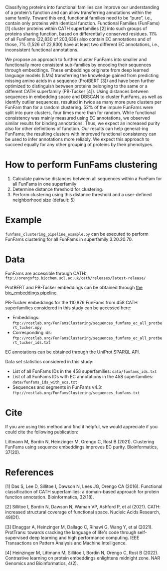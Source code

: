 Classifying proteins into functional families can improve our understanding of a protein’s function and can allow transferring annotations within the same family. 
Toward this end, functional families need to be “pure”, i.e., contain only proteins with identical function. 
Functional Families (FunFams) [1] cluster proteins within CATH superfamilies [2] into such groups of proteins sharing function, based on differentially conserved residues.
11% of all FunFams (22,830 of 203,639) also contain EC annotations and of those, 7% (1,526 of 22,830) have at least two different EC annotations, i.e., inconsistent functional annotations.

We propose an approach to further cluster FunFams into smaller and functionally more consistent sub-families by encoding their sequences through embeddings. 
These embeddings originate from deep learned language models (LMs) transferring the knowledge gained from predicting missing amino acids in a sequence (ProtBERT [3]) and have been further optimized to distinguish between proteins belonging to the same or a different CATH superfamily (PB-Tucker [4]). 
Using distances between sequences in embedding space and DBSCAN to cluster FunFams, as well as identify outlier sequences, resulted in twice as many more pure clusters per FunFam than for a random clustering. 
52% of the impure FunFams were split into pure clusters, four times more than for random. 
While functional consistency was mainly measured using EC annotations, we observed similar results for binding annotations. 
Thus, we expect an increased purity also for other definitions of function. 
Our results can help generat-ing FunFams; the resulting clusters with improved functional consistency can be used to infer annotations more reliably. 
We expect this approach to succeed equally for any other grouping of proteins by their phenotypes.

# How to perform FunFams clustering

1. Calculate pairwise distances between all sequences within a FunFam for all FunFams in one superfamily
2. Determine distance threshold for clustering.
3. Perform clustering using this distance threshold and a user-defined neighborhood size (default: 5)

# Example

`funfams_clustering_pipeline_example.py` can be executed to perform FunFams clustering for all FunFams in superfamily 3.20.20.70.


# Data

FunFams are accessible through CATH: `ftp://orengoftp.biochem.ucl.ac.uk/cath/releases/latest-release/`

ProtBERT and PB-Tucker embeddings can be obtained through [the bio_embeddings pipeline](https://github.com/sacdallago/bio_embeddings).

PB-Tucker embeddings for the 110,876 FunFams from 458 CATH superfamilies considered in this study can be accessed here:
* Embeddings:  `ftp://rostlab.org/FunFamsClustering/sequences_funfams_ec_all_protbert_tucker.npy`
* Corresponding ids: `ftp://rostlab.org/FunFamsClustering/sequences_funfams_ec_all_protbert_tucker_ids.txt`

EC annotations can be obtained through the UniProt SPARQL API.

Data set statistics considered in this study:
* List of all FunFams IDs in the 458 superfamilies: `data/funfams_ids.txt`
* List of all FunFams IDs with EC annotations in the 458 superfamilies: `data/funfams_ids_with_ecs.txt`
* Sequences and segments in FunFams v4.3: `ftp://rostlab.org/FunFamsClustering/sequences_funfams.txt`

# Cite

If you are using this method and find it helpful, we would appreciate if you could cite the following publication:

Littmann M, Bordin N, Heinzinger M, Orengo C, Rost B (2021). Clustering FunFams using sequence embeddings improves EC purity. Bioinformatics, 37(20).

# References
[1] Das S, Lee D, Sillitoe I, Dawson N, Lees JG, Orengo CA (2016). Functional classification of CATH superfamilies: a domain-based approach for protein function annotation. Bioinformatics, 32(18).

[2] Sillitoe I, Bordin N, Dawson N, Waman VP, Ashford P, et al (2021). CATH: increased structural coverage of functional space. Nucleic Acids Research, 49(D1).

[3] Elnaggar A, Heinzinger M, Dallago C, Rihawi G, Wang Y, et al (2021). ProtTrans: towards cracking the language of life's code through self-supervised deep learning and high performance computing. IEEE Transactions on Pattern Analysis and Machine Intelligence.

[4] Heinzinger M, Littmann M, Sillitoe I, Bordin N, Orengo C, Rost B (2022). Contrastive learning on protein embeddings enlightens midnight zone. NAR Genomics and Bioinformatics, 4(2).

